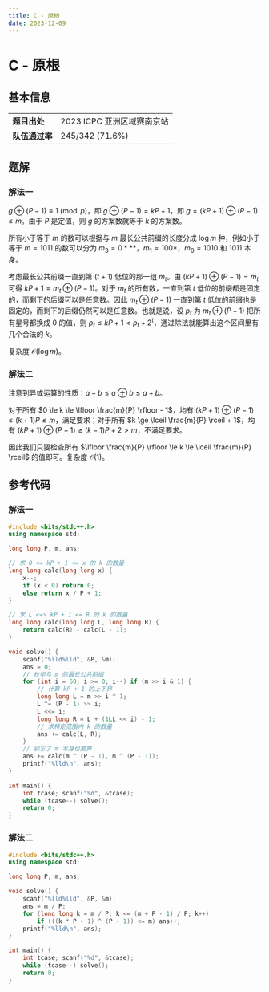 ```yaml
---
title: C - 原根
date: 2023-12-09
---
```


# C - 原根

## 基本信息

<table>
<tr>
<td><b>题目出处</b></td><td>2023 ICPC 亚洲区域赛南京站</td>
</tr>
<tr>
<td><b>队伍通过率</b></td><td>245/342 (71.6%)</td>
</tr>
</table>

## 题解

### 解法一

$g \oplus (P - 1) \equiv 1 \pmod p$，即 $g \oplus (P - 1) = kP + 1$，即 $g = (kP + 1) \oplus (P - 1) \le m$。由于 $P$ 是定值，则 $g$ 的方案数就等于 $k$ 的方案数。

所有小于等于 $m$ 的数可以根据与 $m$ 最长公共前缀的长度分成 $\log m$ 种，例如小于等于 $m = 1011$ 的数可以分为 $m_3 = 0***$，$m_1 = 100*$，$m_0 = 1010$ 和 $1011$ 本身。

考虑最长公共前缀一直到第 $(t + 1)$ 低位的那一组 $m_t$。由 $(kP + 1) \oplus (P - 1) = m_t$ 可得 $kP + 1 = m_t \oplus (P - 1)$。对于 $m_t$ 的所有数，一直到第 $t$ 低位的前缀都是固定的，而剩下的后缀可以是任意数。因此 $m_t \oplus (P - 1)$ 一直到第 $t$ 低位的前缀也是固定的，而剩下的后缀仍然可以是任意数。也就是说，设 $p_t$ 为 $m_t \oplus (P - 1)$ 把所有星号都换成 $0$ 的值，则 $p_t \le kP + 1 < p_t + 2^{t}$，通过除法就能算出这个区间里有几个合法的 $k$。

复杂度 $\mathcal{O}(\log m)$。

### 解法二

注意到异或运算的性质：$a - b \le a \oplus b \le a + b$。

对于所有 $0 \le k \le \lfloor \frac{m}{P} \rfloor - 1$，均有 $(kP + 1) \oplus (P - 1) \le (k + 1)P \le m$，满足要求；对于所有 $k \ge \lceil \frac{m}{P} \rceil + 1$，均有 $(kP + 1) \oplus (P - 1) \ge (k - 1)P + 2 > m$，不满足要求。

因此我们只要检查所有 $\lfloor \frac{m}{P} \rfloor \le k \le \lceil \frac{m}{P} \rceil$ 的值即可。复杂度 $\mathcal{O}(1)$。

## 参考代码

### 解法一

```c++ linenums="1"
#include <bits/stdc++.h>
using namespace std;

long long P, m, ans;

// 求 0 <= kP + 1 <= x 的 k 的数量
long long calc(long long x) {
    x--;
    if (x < 0) return 0;
    else return x / P + 1;
}

// 求 L <=> kP + 1 <= R 的 k 的数量
long long calc(long long L, long long R) {
    return calc(R) - calc(L - 1);
}

void solve() {
    scanf("%lld%lld", &P, &m);
    ans = 0;
    // 枚举与 m 的最长公共前缀
    for (int i = 60; i >= 0; i--) if (m >> i & 1) {
        // 计算 kP + 1 的上下界
        long long L = m >> i ^ 1;
        L ^= (P - 1) >> i;
        L <<= i;
        long long R = L + (1LL << i) - 1;
        // 求特定范围内 k 的数量
        ans += calc(L, R);
    }
    // 别忘了 m 本身也要算
    ans += calc(m ^ (P - 1), m ^ (P - 1));
    printf("%lld\n", ans);
}

int main() {
    int tcase; scanf("%d", &tcase);
    while (tcase--) solve();
    return 0;
}
```

### 解法二

```c++ linenums="1"
#include <bits/stdc++.h>
using namespace std;

long long P, m, ans;

void solve() {
    scanf("%lld%lld", &P, &m);
    ans = m / P;
    for (long long k = m / P; k <= (m + P - 1) / P; k++)
        if (((k * P + 1) ^ (P - 1)) <= m) ans++;
    printf("%lld\n", ans);
}

int main() {
    int tcase; scanf("%d", &tcase);
    while (tcase--) solve();
    return 0;
}
```
